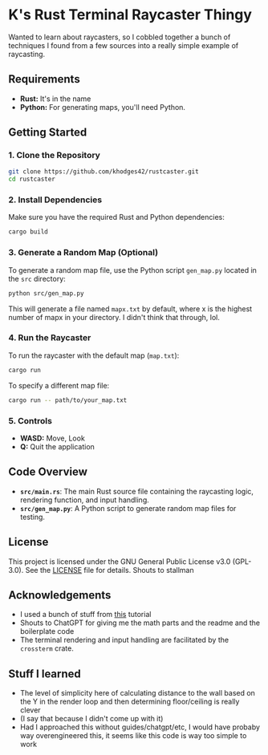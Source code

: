 # K's Rust Terminal Raycaster Thingy

Wanted to learn about raycasters, so I cobbled together a bunch of techniques I found from a few sources into a really simple example of raycasting. 


## Requirements

- **Rust:** It's in the name
- **Python:** For generating maps, you'll need Python.

## Getting Started

### 1. Clone the Repository

```bash
git clone https://github.com/khodges42/rustcaster.git
cd rustcaster
```

### 2. Install Dependencies

Make sure you have the required Rust and Python dependencies:

```bash
cargo build
```

### 3. Generate a Random Map (Optional)

To generate a random map file, use the Python script `gen_map.py` located in the `src` directory:

```bash
python src/gen_map.py
```

This will generate a file named `mapx.txt` by default, where x is the highest number of mapx in your directory. I didn't think that through, lol.


### 4. Run the Raycaster

To run the raycaster with the default map (`map.txt`):

```bash
cargo run
```

To specify a different map file:

```bash
cargo run -- path/to/your_map.txt
```

### 5. Controls

- **WASD:** Move, Look
- **Q:** Quit the application

## Code Overview

- **`src/main.rs`**: The main Rust source file containing the raycasting logic, rendering function, and input handling.
- **`src/gen_map.py`**: A Python script to generate random map files for testing.

## License

This project is licensed under the GNU General Public License v3.0 (GPL-3.0). See the [LICENSE](LICENSE) file for details. Shouts to stallman

## Acknowledgements

- I used a bunch of stuff from [this](https://bheisler.github.io/post/writing-raytracer-in-rust-part-1/) tutorial
- Shouts to ChatGPT for giving me the math parts and the readme and the boilerplate code
- The terminal rendering and input handling are facilitated by the `crossterm` crate.

## Stuff I learned

- The level of simplicity here of calculating distance to the wall based on the Y in the render loop and then determining floor/ceiling is really clever
- (I say that because I didn't come up with it)
- Had I approached this without guides/chatgpt/etc, I would have probaby way overengineered this, it seems like this code is way too simple to work
